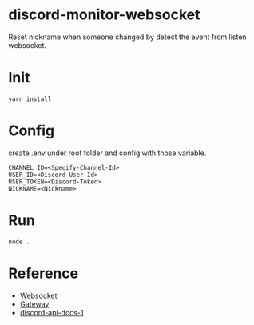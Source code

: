# discord-monitor-websocket
Reset nickname when someone changed by detect the event from listen websocket.

# Init 
`yarn install`

# Config
create .env under root folder and config with those variable.

```
CHANNEL_ID=<Specify-Channel-Id>
USER_ID=<Discord-User-Id>
USER_TOKEN=<Discord-Token>
NICKNAME=<Nickname>
```

# Run
`node .`

# Reference
- [Websocket](https://youtu.be/uo7ugT_XQKk)
- [Gateway](https://discord.com/developers/docs/topics/gateway)
- [discord-api-docs-1](https://github.com/meew0/discord-api-docs-1/tree/master)
